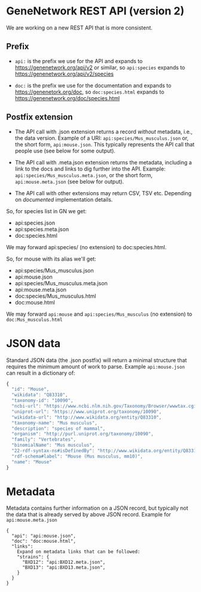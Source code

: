 # GeneNetwork REST API (version 2)

We are working on a new REST API that is more consistent.

## Prefix

* `api:` is the prefix we use for the API and expands to https://genenetwork.org/api/v2 or similar, so `api:species` expands to https://genenetwork.org/api/v2/species

* `doc:` is the prefix we use for the documentation and expands to https://genenetork.org/doc, so `doc:species.html` expands to https://genenetwork.org/doc/species.html

## Postfix extension

* The API call with .json extension returns a record *without* metadata, i.e., the data version. Example of a URI: `api:species/Mus_musculus.json` or, the short form, `api:mouse.json`. This typically represents the API call that people use (see below for some output).

* The API call with .meta.json extension returns the metadata, including a link to the docs and links to dig further into the API. Example: `api:species/Mus_musculus.meta.json`, or the short form, `api:mouse.meta.json` (see below for output).

* The API call with other extensions may return CSV, TSV etc. Depending on *documented* implementation details.

So, for species list in GN we get:

* api:species.json
* api:species.meta.json
* doc:species.html

We may forward api:species/ (no extension) to doc:species.html.

So, for mouse with its alias we'll get:

* api:species/Mus_musculus.json
* api:mouse.json
* api:species/Mus_musculus.meta.json
* api:mouse.meta.json
* doc:species/Mus_musculus.html
* doc:mouse.html

We may forward `api:mouse` and `api:species/Mus_musculus` (no extension) to `doc:Mus_musculus.html`

# JSON data

Standard JSON data (the .json postfix) will return a minimal structure that requires the minimum amount of work to parse. Example `api:mouse.json` can result in a dictionary of:

```js
{
  "id": "Mouse",
  "wikidata": "Q83310",
  "taxonomy-id": "10090",
  "ncbi-url": "https://www.ncbi.nlm.nih.gov/Taxonomy/Browser/wwwtax.cgi?mode=Info&id=10090",
  "uniprot-url": "https://www.uniprot.org/taxonomy/10090",
  "wikidata-url": "http://www.wikidata.org/entity/Q83310",
  "taxonomy-name": "Mus musculus",
  "description": "species of mammal",
  "organism": "http://purl.uniprot.org/taxonomy/10090",
  "family": "Vertebrates",
  "binomialName": "Mus musculus",
  "22-rdf-syntax-ns#isDefinedBy": "http://www.wikidata.org/entity/Q83310",
  "rdf-schema#label": "Mouse (Mus musculus, mm10)",
  "name": "Mouse"
}
```

# Metadata

Metadata contains further information on a JSON record, but typically not the data that is already served by above JSON record. Example for `api:mouse.meta.json`

```
{
  "api": "api:mouse.json",
  "doc": "doc:mouse.html",
  "links":
    Expand on metadata links that can be followed:
    "strains": {
      "BXD12": "api:BXD12.meta.json",
      "BXD13": "api:BXD13.meta.json",
    }
  }
}
```
